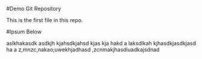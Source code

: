 #Demo Git Repository

This is the first file in this repo.

#Ipsum Below

aslkhakasdk asdkjh kjahsdkjahsd kjas kja hakd 
a laksdlkah kjhasdkjasdkjasd ha
a z,mnzc,nakao;uwekhjadhasd
 ,zcnmakjhasdiuadkajsdnad

